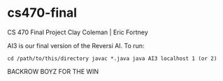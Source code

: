 # cs470-final

CS 470 Final Project
Clay Coleman | Eric Fortney

AI3 is our final version of the Reversi AI. To run:

`
cd /path/to/this/directory
javac *.java
java AI3 localhost 1 (or 2)
`

BACKROW BOYZ FOR THE WIN